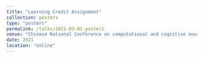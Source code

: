 ```yaml
---
title: "Learning Credit Assignment"
collection: posters
type: "posters"
permalink: /talks/2021-03-01-poster1
venue: "Chinese National Conference on computational and cognitive neuroscience, 2021 online"
date: 2021
location: "online"
---
```

